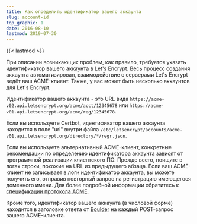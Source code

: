 ```yaml
---
title: Как определить идентификатор вашего аккаунта
slug: account-id
top_graphic: 1
date: 2016-08-10
lastmod: 2019-07-30
---
```


{{< lastmod >}}

При описании возникающих проблем, как правило, требуется указать идентификатор вашего аккаунта в Let's Encrypt.
Весь процесс создания аккаунта автоматизирован, взаимодействие с серверами Let's Encrypt ведёт ваш ACME-клиент.
Также, у вас может быть несколько аккаунтов для Let's Encrypt.

Идентификатор вашего аккаунта - это URL вида `https://acme-v02.api.letsencrypt.org/acme/acct/12345678` или 
`https://acme-v01.api.letsencrypt.org/acme/reg/12345678`.

Если вы используете Certbot, идентификатор вашего аккаунта находится в поле "uri" внутри файла
`/etc/letsencrypt/accounts/acme-v01.api.letsencrypt.org/directory/*/regr.json`.

Если вы используете альтернативный ACME-клиент, конкретные рекомендации по определению идентификатора
аккаунта зависят от программной реализации клиентского ПО. Прежде всего, поищите в логах строки, похожие
на URL из предыдущего абзаца. Если ваш ACME-клиент не записывает в логи идентификатор аккаунта, вы можете
получить его, отправив повторный запрос на регистрацию имеющегося доменного имени. Для более подробной информации
обратитесь к [спецификации протокола ACME](https://github.com/ietf-wg-acme/acme/blob/master/draft-ietf-acme-acme.md#registration).

Кроме того, идентификатор вашего аккаунта (в числовой форме) находится в заголовке ответа от [Boulder](https://github.com/letsencrypt/boulder) 
на каждый POST-запрос вашего ACME-клиента.
